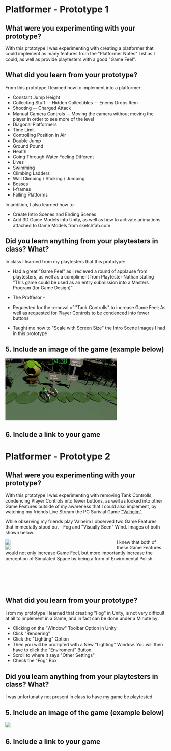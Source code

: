 # Platformer - Prototype 1

## What were you experimenting with your prototype?

With this prototype I was experimenting with creating a platformer that could implement as many features from the "Platformer Notes" List as I could, as well as provide playtesters with a good "Game Feel". 

## What did you learn from your prototype?

From this prototype I learned how to implement into a platformer:

- Constant Jump Height
- Collecting Stuff
  -- Hidden Collectibles
  -- Enemy Drops Item
- Shooting
  -- Charged Attack
- Manual Camera Controls
  -- Moving the camera without moving the player in order to see more of the level
- Diagonal Platformers
- Time Limit
- Controlling Position in Air
- Double Jump
- Ground Pound
- Health
- Going Through Water Feeling Different
- Lives
- Swimming
- Climbing Ladders
- Wall Climbing / Sticking / Jumping
- Bosses
- I-frames
- Falling Platforms

In addition, I also learned how to:
- Create Intro Scenes and Ending Scenes
- Add 3D Game Models into Unity, as well as how to activate animations attached to Game Models from sketchfab.com

## Did you learn anything from your playtesters in class? What?

In class I learned from my playtesters that this prototype:

- Had a great "Game Feel" as I recieved a round of applause from playtesters, as well as a compliment from Playtester Nathan stating "This game could be used as an entry submission into a Masters Program (for Game Design)". 

-  The Proffesor -
  - Requested for the removal of "Tank Controlls" to increase Game Feel; As well as requested for Player Controls to be condenced into fewer buttons
  - Taught me how to "Scale with Screen Size" the Intro Scene Images I had in this prototype


## 5. Include an image of the game (example below)
<img src="./frog1.png" align="lesft" width="350">

## 6. Include a link to your game







# Platformer - Prototype 2

## What were you experimenting with your prototype?

With this prototype I was experimenting with removing Tank Controlls, condencing Player Controls into fewer buttons, as well as looked into other Game Features outside of my awareness that I could also implement, by watching my friends Live Stream the PC Surivial Game ["Valheim"](https://store.steampowered.com/app/892970/Valheim/).

While observing my friends play Valheim I observed two Game Features that immediatly stood out - Fog and "Visually Seen" Wind. Images of both shown below: 

<img src="https://static0.gamerantimages.com/wordpress/wp-content/uploads/2023/04/valheim-longhouse-building.jpg" align="left" width="350">

<img src="https://i.redd.it/go8h3ltr9ei61.png" align="left" width="350">

I knew that both of these Game Features would not only increase Game Feel, but more importantly increase the perception of Simulated Space by being a form of Enviromental Polish.




<br>
<br>
<br>
<br>


## What did you learn from your prototype?

From my prototype I learned that creating "Fog" in Unity, is not very difficult at all to implement in a Game, and in fact can be done under a Minute by:
- Clicking on the "Window" Toolbar Option in Unity
- Click "Rendering"
- Click the "Lighting" Option
- Then you will be prompted with a New "Lighting" Window. You will then have to click the "Enviroment" Button.
- Scroll to where it says "Other Settings"
- Check the "Fog" Box

## Did you learn anything from your playtesters in class? What?

I was unfortunatly not present in class to have my game be playtested. 

## 5. Include an image of the game (example below)
<img src="./frog2.png" align="lesft" width="350">

## 6. Include a link to your game




